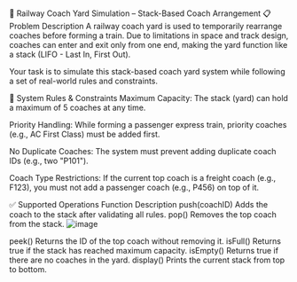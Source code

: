 🚆 Railway Coach Yard Simulation – Stack-Based Coach Arrangement
📋 Problem Description
A railway coach yard is used to temporarily rearrange coaches before forming a train. Due to limitations in space and track design, coaches can enter and exit only from one end, making the yard function like a stack (LIFO - Last In, First Out).

Your task is to simulate this stack-based coach yard system while following a set of real-world rules and constraints.

🧠 System Rules & Constraints
Maximum Capacity:
The stack (yard) can hold a maximum of 5 coaches at any time.

Priority Handling:
While forming a passenger express train, priority coaches (e.g., AC First Class) must be added first.

No Duplicate Coaches:
The system must prevent adding duplicate coach IDs (e.g., two "P101").

Coach Type Restrictions:
If the current top coach is a freight coach (e.g., F123), you must not add a passenger coach (e.g., P456) on top of it.

✅ Supported Operations
Function	Description
push(coachID)	Adds the coach to the stack after validating all rules.
pop()	Removes the top coach from the stack.
![image](https://github.com/user-attachments/assets/08af493c-f133-4c3d-9a9e-84d79d37d56a)

peek()	Returns the ID of the top coach without removing it.
isFull()	Returns true if the stack has reached maximum capacity.
isEmpty()	Returns true if there are no coaches in the yard.
display()	Prints the current stack from top to bottom.
